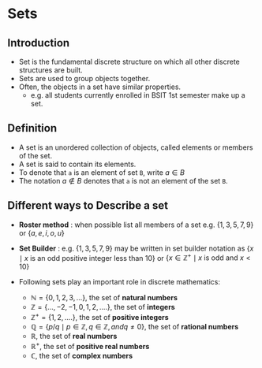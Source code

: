 # Sets
## Introduction
- Set is the fundamental discrete structure on which all other discrete structures are built.
- Sets are used to group objects together.
- Often, the objects in a set have similar properties.
  + e.g. all students currently enrolled in BSIT 1st semester make up a set.

## Definition
- A set is an unordered collection of objects, called elements or members of the set.  
- A set is said to contain its elements.
- To denote that `a` is an element of set `B`, write $a \in B$
- The notation $a \not\in B$ denotes that `a` is not an element of the set `B`.

## Different ways to Describe a set

- **Roster method** : when possible list all members of a set e.g. $\lbrace 1, 3, 5, 7, 9 \rbrace$ or $\lbrace a, e, i, o, u\rbrace$
- **Set Builder** : e.g. $\lbrace 1, 3, 5, 7, 9\rbrace$ may be written in set builder notation as $\lbrace x \mid x \text{ is an odd positive integer less than 10} \rbrace$ or $\lbrace x \in \mathbb{Z}^+ \mid x \text{ is odd and } x < 10 \rbrace$ 
- Following sets play an important role in discrete mathematics:

  + $\mathbb{N} = \lbrace 0, 1, 2, 3, ... \rbrace$, the set of **natural numbers**
  + $\mathbb{Z} = \lbrace ..., -2, -1, 0, 1, 2, .... \rbrace$, the set of **integers**
  + $\mathbb{Z}^+ = \lbrace  1, 2, .... \rbrace$, the set of **positive integers**
  + $\mathbb{Q} = \lbrace p/q \mid p \in \mathbb{Z}, q \in \mathbb{Z}, and q \neq 0 \rbrace$, the set of **rational numbers**
  + $\mathbb{R}$, the set of **real numbers**
  + $\mathbb{R}^+$, the set of **positive real numbers**
  + $\mathbb{C}$, the set of **complex numbers**